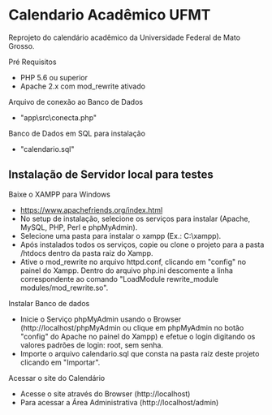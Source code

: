 # Calendario Acadêmico UFMT

Reprojeto do calendário acadêmico da Universidade Federal de Mato Grosso.

Pré Requisitos
- PHP 5.6 ou superior
- Apache 2.x com mod_rewrite ativado

Arquivo de conexão ao Banco de Dados
- "app\src\conecta.php"

Banco de Dados em SQL para instalação
- "calendario.sql"

## Instalação de Servidor local para testes

Baixe o XAMPP para Windows
- https://www.apachefriends.org/index.html
- No setup de instalação, selecione os serviços para instalar (Apache, MySQL, PHP, Perl e phpMyAdmin).
- Selecione uma pasta para instalar o xampp (Ex.: C:\xampp).
- Após instalados todos os serviços, copie ou clone o projeto para a pasta /htdocs dentro da pasta raiz do Xampp.
- Ative o mod_rewrite no arquivo httpd.conf, clicando em "config" no painel do Xampp. Dentro do arquivo php.ini descomente a linha correspondente ao comando "LoadModule rewrite_module modules/mod_rewrite.so".

Instalar Banco de dados
- Inicie o Serviço phpMyAdmin usando o Browser (http://localhost/phpMyAdmin ou clique em phpMyAdmin no botão "config" do Apache no painel do Xampp) e efetue o login digitando os valores padrões de login: root, sem senha.
- Importe o arquivo calendario.sql que consta na pasta raíz deste projeto clicando em "Importar".

Acessar o site do Calendário
- Acesse o site através do Browser (http://localhost)
- Para acessar a Área Administrativa (http://localhost/admin)
